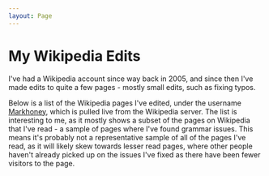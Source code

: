 ```yaml
---
layout: Page
---
```


# My Wikipedia Edits

I've had a Wikipedia account since way back in 2005, and since then I've made edits to quite a few pages - mostly small edits, such as fixing typos.

Below is a list of the Wikipedia pages I've edited, under the username [Markhoney](https://en.wikipedia.org/wiki/User:), which is pulled live from the Wikipedia server. The list is interesting to me, as it mostly shows a subset of the pages on Wikipedia that I've read - a sample of pages where I've found grammar issues. This means it's probably not a representative sample of all of the pages I've read, as it will likely skew towards lesser read pages, where other people haven't already picked up on the issues I've fixed as there have been fewer visitors to the page.

<embed-wikipedia />
